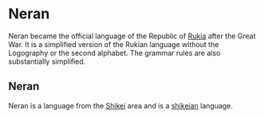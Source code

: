 # Neran
Neran became the official language of the Republic of [Rukia](/Wiki/Nations/Rukia.md) after the Great War. It is a simplified version of the Rukian language without the Logography or the second alphabet. The grammar rules are also substantially simplified.

## Neran

Neran is a language from the [Shikei](/Wiki/Geography/foo/Places/Shikei/main.md) area and is a [shikeian](/Wiki/foo/) language.
